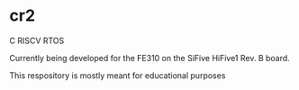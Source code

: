 # cr2
C RISCV RTOS

Currently being developed for the FE310 on the SiFive HiFive1 Rev. B board.

This respository is mostly meant for educational purposes
